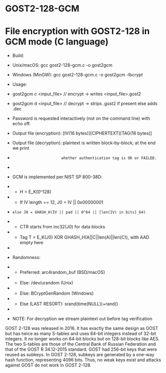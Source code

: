 # GOST2-128-GCM

# File encryption with GOST2-128 in GCM mode (C language)

 
 * Build:
 *   Unix/macOS: gcc gost2-128-gcm.c -o gost2gcm
 *   Windows (MinGW): gcc gost2-128-gcm.c -o gost2gcm -lbcrypt
 
 * Usage:
 *   gost2gcm c <input_file>   // encrypt -> writes <input_file>.gost2
 *   gost2gcm d <input_file>   // decrypt -> strips .gost2 if present else adds .dec
 
 * Password is requested interactively (not on the command line) with echo off.
 
 * Output file (encryption): [IV(16 bytes)][CIPHERTEXT][TAG(16 bytes)]
 * Output file (decryption): plaintext is written block-by-block; at the end we print
 *                           whether authentication tag is OK or FAILED.
 *
 * GCM is implemented per NIST SP 800-38D:
 *   - H = E_K(0^128)
 *   - If IV length == 12, J0 = IV || 0x00000001
 *     else J0 = GHASH_H(IV || pad || 0^64 || [len(IV) in bits]_64)
 *   - CTR starts from inc32(J0) for data blocks
 *   - Tag T = E_K(J0) XOR GHASH_H(A||C||len(A)||len(C)), with AAD empty here
 *
 * Randomness:
 *   - Preferred: arc4random_buf (BSD/macOS)
 *   - Else: /dev/urandom (Unix)
 *   - Else: BCryptGenRandom (Windows)
 *   - Else (LAST RESORT): srand(time(NULL))+rand()
 *
 * NOTE: For decryption we stream plaintext out before tag verification
 

GOST 2-128 was released in 2016. It has exactly the same design as GOST but has twice as many S-tables and uses 64-bit integers instead of 32-bit integers. It no longer works on 64-bit blocks but on 128-bit blocks like AES. The two S-tables are those of the Central Bank of Russian Federation and that of the GOST R 34.12-2015 standard. GOST had 256-bit keys that were reused as subkeys. In GOST 2-128, subkeys are generated by a one-way hash function, representing 4096 bits. Thus, no weak keys exist and attacks against GOST do not work in GOST 2-128.
